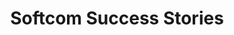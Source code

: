 ---
layout: success-stories-all
permalink: /success-stories/
title: Softcom Success Stories
headline: Meaningful Innovation.
copy: A selection of success stories detailing Softcom’s impact on businesses and communities in Africa.
featured_image: /uploads/headers/success-stories-header.jpg
featured_image_960px: /uploads/headers/success-stories-header-960px.jpg
featured_image_768px: /uploads/headers/success-stories-header-768px.jpg
featured_image_576px: /uploads/headers/success-stories-header-576px.jpg
image_description: Nigerian child holding a mobile device. 
---